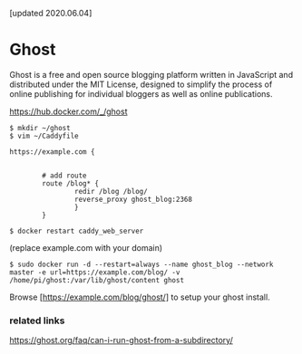 [updated 2020.06.04]

# Ghost
Ghost is a free and open source blogging platform written in JavaScript and distributed under the MIT License, designed to simplify the process of online publishing for individual bloggers as well as online publications.

https://hub.docker.com/_/ghost

```
$ mkdir ~/ghost
$ vim ~/Caddyfile

https://example.com {
      
      
        # add route
        route /blog* {
                redir /blog /blog/
                reverse_proxy ghost_blog:2368
                }
        }
        
$ docker restart caddy_web_server
```
(replace example.com with your domain)

```
$ sudo docker run -d --restart=always --name ghost_blog --network master -e url=https://example.com/blog/ -v /home/pi/ghost:/var/lib/ghost/content ghost
```

Browse [https://example.com/blog/ghost/] to setup your ghost install.

### related links
https://ghost.org/faq/can-i-run-ghost-from-a-subdirectory/
